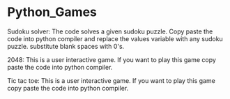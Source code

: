 # Python_Games
Sudoku solver:
  The code solves a given sudoku puzzle. Copy paste the code into python compiler and replace the values variable with any sudoku puzzle. substitute blank spaces with 0's.
  
2048:
  This is a user interactive game. If you want to play this game copy paste the code into python compiler.
  
Tic tac toe:
  This is a user interactive game. If you want to play this game copy paste the code into python compiler.
 
